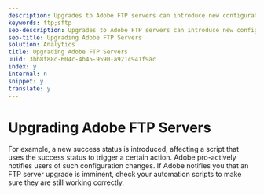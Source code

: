 ```yaml
---
description: Upgrades to Adobe FTP servers can introduce new configurations that affect automation scripts (often used to download or upload data regularly), which are often built to rely on certain server settings.
keywords: ftp;sftp
seo-description: Upgrades to Adobe FTP servers can introduce new configurations that affect automation scripts (often used to download or upload data regularly), which are often built to rely on certain server settings.
seo-title: Upgrading Adobe FTP Servers
solution: Analytics
title: Upgrading Adobe FTP Servers
uuid: 3bb8f88c-604c-4b45-9590-a921c941f9ac
index: y
internal: n
snippet: y
translate: y
---
```


# Upgrading Adobe FTP Servers

For example, a new success status is introduced, affecting a script that uses the success status to trigger a certain action. Adobe pro-actively notifies users of such configuration changes. If Adobe notifies you that an FTP server upgrade is imminent, check your automation scripts to make sure they are still working correctly. 
